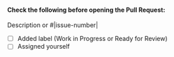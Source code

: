 #### Check the following before opening the Pull Request:

Description or #|issue-number|

- [ ] Added label (Work in Progress or Ready for Review)
- [ ] Assigned yourself
